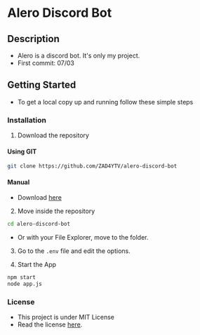 # Alero Discord Bot

## Description

- Alero is a discord bot. It's only my project.
- First commit: 07/03

## Getting Started

- To get a local copy up and running follow these simple steps

### Installation

1. Download the repository

#### Using GIT

```sh
git clone https://github.com/ZAD4YTV/alero-discord-bot
```

#### Manual

- Download [here](https://codeload.github.com/ZAD4YTV/alero-discord-bot/zip/main)

2. Move inside the repository

```sh
cd alero-discord-bot
```

- Or with your File Explorer, move to the folder.

3. Go to the `.env` file and edit the options.

4. Start the App

```sh
npm start
node app.js
```

### License

- This project is under MIT License
- Read the license [here](https://github.com/ZAD4YTV/alero-discord-bot/blob/main/LICENSE).
